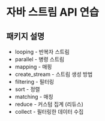 
# 자바 스트림 API 연습

## 패키지 설명
* looping - 반복자 스트림
* parallel - 병령 스트림
* mapping - 매핑
* create_stream - 스트림 생성 방법
* filtering - 필터링
* sort - 정렬
* matching - 매칭
* reduce - 커스텀 집계 (리듀스)
* collect - 필터링한 데이터 수집
